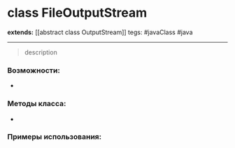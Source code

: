 # class FileOutputStream
**extends:** [[abstract class OutputStream]]
tegs: #javaClass #java

---

>description

### Возможности:
- 
### Методы класса:
- 

### Примеры использования:
